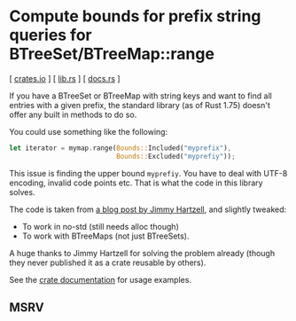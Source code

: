 # Compute bounds for prefix string queries for BTreeSet/BTreeMap::range

[ [crates.io] ] [ [lib.rs] ] [ [docs.rs] ]

If you have a BTreeSet or BTreeMap with string keys and want to find all entries
with a given prefix, the standard library (as of Rust 1.75) doesn't offer any
built in methods to do so.

You could use something like the following:

```rust
let iterator = mymap.range(Bounds::Included("myprefix"),
                           Bounds::Excluded("myprefiy"));
```

This issue is finding the upper bound `myprefiy`. You have to deal with UTF-8
encoding, invalid code points etc. That is what the code in this library solves.

The code is taken from [a blog post by Jimmy Hartzell](https://www.thecodedmessage.com/posts/prefix-ranges/),
and slightly tweaked:

* To work in no-std (still needs alloc though)
* To work with BTreeMaps (not just BTreeSets).

A huge thanks to Jimmy Hartzell for solving the problem already (though they
never published it as a crate reusable by others).

See the [crate documentation][docs.rs] for usage examples.

## MSRV

[crates.io]: https://crates.io/crates/prefix_range
[docs.rs]: https://docs.rs/prefix_range
[lib.rs]: https://lib.rs/crates/prefix_range
